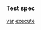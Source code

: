 ### Test spec

[var][setVar]
[execute][consumeVar]

[setVar]: - "#var"
[consumeVar]: - "consumeString(#var<caret>)"